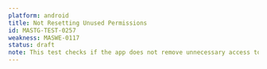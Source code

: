 ```yaml
---
platform: android
title: Not Resetting Unused Permissions
id: MASTG-TEST-0257
weakness: MASWE-0117
status: draft
note: This test checks if the app does not remove unnecessary access to granted permissions. See https://developer.android.com/training/permissions/requesting#remove-access
---
```

